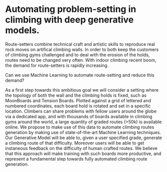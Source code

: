# Automating problem-setting in climbing with deep generative models.

Route-setters combine technical craft and artistic skills to reproduce real rock moves on artifical climbing walls. 
In order to both keep the customers of climbing gyms challenged and to deal with the erosion of the holds, routes need to be changed very often. With indoor climbing recent boom, the demand for route-setters is rapidly increasing.

Can we use Machine Learning to automate route-setting and reduce this demand?

As a first step towards this ambitious goal we will consider a setting where the topology of both the wall and the climbing holds is fixed, such as MoonBoards and Tension Boards. Plotted against a grid of lettered and numbered coordinates, each board hold is rotated and set in a specific location. Climbers can share problems with fellow users around the globe via a dedicated app, and with thousands of boards available in climbing gyms around the world, a large quantity of graded routes (>50k) is available online. We propose to make use of this data to automate climbing routes generation by making use of state-of-the-art Machine Learning techniques. Our Generative Model will be able to, given a user specified grade, generate a climbing route of that difficulty. Moreover users will be able to get instaneous feedback on the difficulty of human crafted routes. We believe that this approach will make training with such boards more productive, and represent a fundamental step towards fully automated climbing route generation.
